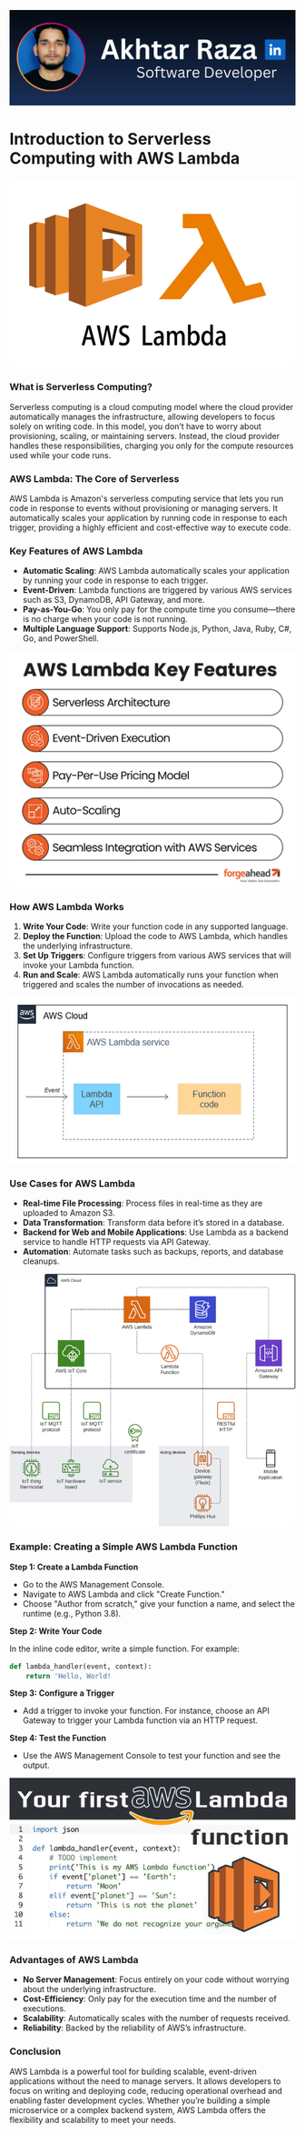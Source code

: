 ![github-banner-min](../assets/mine/github-banner-mine.png)

# **Introduction to Serverless Computing with AWS Lambda**
![aws-lambda](../assets/aws/11-aws-lambda/aws-lambda.png)

### **What is Serverless Computing?**

Serverless computing is a cloud computing model where the cloud provider automatically manages the infrastructure, allowing developers to focus solely on writing code. In this model, you don’t have to worry about provisioning, scaling, or maintaining servers. Instead, the cloud provider handles these responsibilities, charging you only for the compute resources used while your code runs.

### **AWS Lambda: The Core of Serverless**

AWS Lambda is Amazon's serverless computing service that lets you run code in response to events without provisioning or managing servers. It automatically scales your application by running code in response to each trigger, providing a highly efficient and cost-effective way to execute code.

### **Key Features of AWS Lambda**

* **Automatic Scaling**: AWS Lambda automatically scales your application by running your code in response to each trigger.  
* **Event-Driven**: Lambda functions are triggered by various AWS services such as S3, DynamoDB, API Gateway, and more.  
* **Pay-as-You-Go**: You only pay for the compute time you consume—there is no charge when your code is not running.  
* **Multiple Language Support**: Supports Node.js, Python, Java, Ruby, C\#, Go, and PowerShell.

![lambda-keyfeatures](../assets/aws/11-aws-lambda/lambda-keyfeatures.png)

### **How AWS Lambda Works**

1. **Write Your Code**: Write your function code in any supported language.  
2. **Deploy the Function**: Upload the code to AWS Lambda, which handles the underlying infrastructure.  
3. **Set Up Triggers**: Configure triggers from various AWS services that will invoke your Lambda function.  
4. **Run and Scale**: AWS Lambda automatically runs your function when triggered and scales the number of invocations as needed.

![lambda-work](../assets/aws/11-aws-lambda/lambda-work.webp)


### **Use Cases for AWS Lambda**

* **Real-time File Processing**: Process files in real-time as they are uploaded to Amazon S3.  
* **Data Transformation**: Transform data before it’s stored in a database.  
* **Backend for Web and Mobile Applications**: Use Lambda as a backend service to handle HTTP requests via API Gateway.  
* **Automation**: Automate tasks such as backups, reports, and database cleanups.

![lambda-useage](../assets/aws/11-aws-lambda/lambda-useage.png)



### **Example: Creating a Simple AWS Lambda Function**

**Step 1: Create a Lambda Function**

* Go to the AWS Management Console.  
* Navigate to AWS Lambda and click "Create Function."  
* Choose "Author from scratch," give your function a name, and select the runtime (e.g., Python 3.8).

**Step 2: Write Your Code**

In the inline code editor, write a simple function. For example:  

```python
def lambda_handler(event, context): 
    return 'Hello, World!
```

**Step 3: Configure a Trigger**

* Add a trigger to invoke your function. For instance, choose an API Gateway to trigger your Lambda function via an HTTP request.

**Step 4: Test the Function**

* Use the AWS Management Console to test your function and see the output.

![lambda-eg](../assets/aws/11-aws-lambda/lambda-eg.jpg)


### **Advantages of AWS Lambda**

* **No Server Management**: Focus entirely on your code without worrying about the underlying infrastructure.  
* **Cost-Efficiency**: Only pay for the execution time and the number of executions.  
* **Scalability**: Automatically scales with the number of requests received.  
* **Reliability**: Backed by the reliability of AWS’s infrastructure.

### **Conclusion**

AWS Lambda is a powerful tool for building scalable, event-driven applications without the need to manage servers. It allows developers to focus on writing and deploying code, reducing operational overhead and enabling faster development cycles. Whether you’re building a simple microservice or a complex backend system, AWS Lambda offers the flexibility and scalability to meet your needs.

